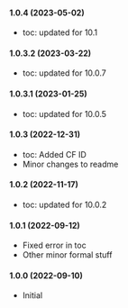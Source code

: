 #### 1.0.4 (2023-05-02)
- toc: updated for 10.1 

#### 1.0.3.2 (2023-03-22)
- toc: updated for 10.0.7 

#### 1.0.3.1 (2023-01-25)
- toc: updated for 10.0.5 

#### 1.0.3 (2022-12-31)
- toc: Added CF ID 
- Minor changes to readme

#### 1.0.2 (2022-11-17)
- toc: updated for 10.0.2 

#### 1.0.1 (2022-09-12)
- Fixed error in toc
- Other minor formal stuff

#### 1.0.0 (2022-09-10)
- Initial

